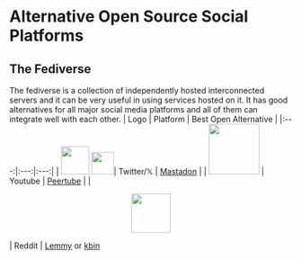 # Alternative Open Source Social Platforms
## The Fediverse
The fediverse is a collection of independently hosted interconnected servers and it can be very useful in using services hosted on it. It has good alternatives for all major social media platforms and all of them can integrate well with each other.
| Logo | Platform | Best Open Alternative |
|:---:|:---:|:---:|
| <img src="https://upload.wikimedia.org/wikipedia/commons/thumb/6/6f/Logo_of_Twitter.svg/512px-Logo_of_Twitter.svg.png?20220821125553" width="50"> <img src="https://o.remove.bg/downloads/adf54939-841f-40c8-823a-f4bcb7c2640a/twitter-logo-change-x-elon-musk-designboom-500-removebg-preview.png" width="40">| Twitter/𝕏 | [Mastadon](https://joinmastodon.org/) |
| <img src="https://www.searchmarketingaustralia.com.au/wp-content/uploads/2017/10/original_images_YouTube.png" width="90"> | Youtube | [Peertube](https://joinpeertube.org/browse-content) |
| <p align="center"><img src="https://upload.wikimedia.org/wikipedia/en/thumb/b/bd/Reddit_Logo_Icon.svg/1200px-Reddit_Logo_Icon.svg.png" width="70"> </p> | Reddit | [Lemmy](https://join-lemmy.org/) or [kbin](https://www.reddit.com/r/RedditAlternatives/comments/145npay/the_redditors_guide_to_how_kbin_works_your/)